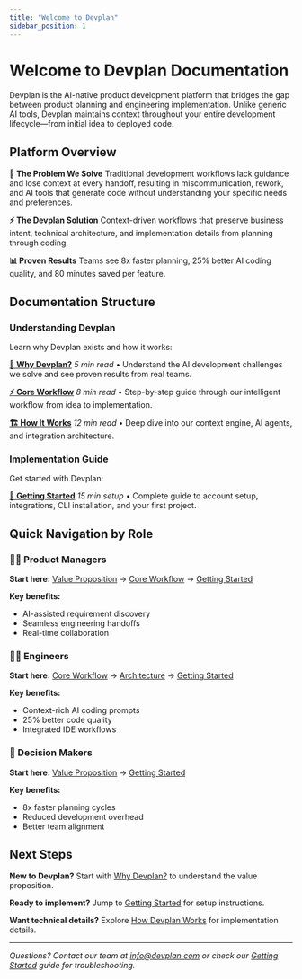 ```yaml
---
title: "Welcome to Devplan"
sidebar_position: 1
---
```


# Welcome to Devplan Documentation

Devplan is the AI-native product development platform that bridges the gap between product planning and engineering implementation. 
Unlike generic AI tools, Devplan maintains context throughout your entire development lifecycle—from initial idea to deployed code.

## Platform Overview

**🎯 The Problem We Solve**
Traditional development workflows lack guidance and lose context at every handoff, resulting in miscommunication, rework, 
and AI tools that generate code without understanding your specific needs and preferences.

**⚡ The Devplan Solution**
Context-driven workflows that preserve business intent, technical architecture, and implementation 
details from planning through coding.

**📊 Proven Results**
Teams see 8x faster planning, 25% better AI coding quality, and 80 minutes saved per feature.

## Documentation Structure

### Understanding Devplan
Learn why Devplan exists and how it works:

**[🎯 Why Devplan?](/value-proposition)**
*5 min read* • Understand the AI development challenges we solve and see proven results from real teams.

**[⚡ Core Workflow](/core-workflow)**
*8 min read* • Step-by-step guide through our intelligent workflow from idea to implementation.

**[🏗️ How It Works](/architecture)**
*12 min read* • Deep dive into our context engine, AI agents, and integration architecture.

### Implementation Guide
Get started with Devplan:

**[🚀 Getting Started](/getting-started)**
*15 min setup* • Complete guide to account setup, integrations, CLI installation, and your first project.

## Quick Navigation by Role

### 👩‍💼 Product Managers
**Start here:** [Value Proposition](/value-proposition) → [Core Workflow](/core-workflow) → [Getting Started](/getting-started)

**Key benefits:**
- AI-assisted requirement discovery
- Seamless engineering handoffs
- Real-time collaboration

### 👨‍💻 Engineers
**Start here:** [Core Workflow](/core-workflow) → [Architecture](/architecture) → [Getting Started](/getting-started)

**Key benefits:**
- Context-rich AI coding prompts
- 25% better code quality
- Integrated IDE workflows

### 🏢 Decision Makers
**Start here:** [Value Proposition](/value-proposition) → [Getting Started](/getting-started)

**Key benefits:**
- 8x faster planning cycles
- Reduced development overhead
- Better team alignment

## Next Steps

**New to Devplan?** Start with [Why Devplan?](/value-proposition) to understand the value proposition.

**Ready to implement?** Jump to [Getting Started](/getting-started) for setup instructions.

**Want technical details?** Explore [How Devplan Works](/architecture) for implementation details.

---

*Questions? Contact our team at info@devplan.com or check our [Getting Started](/getting-started) guide for troubleshooting.*
